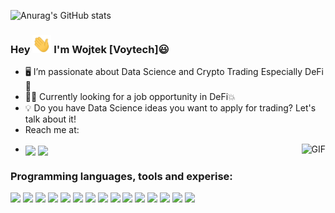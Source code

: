 ![Anurag's GitHub stats](https://github-readme-stats.vercel.app/api?username=wojtekgradzinski&show_icons=true&theme=radical) 

<h3 title="title"> Hey <img src="https://raw.githubusercontent.com/KevinPatel04/KevinPatel04/master/Hi.gif" width="30px"> I'm Wojtek [Voytech]😃</h3>

- 🖥️ I’m passionate about Data Science and Crypto Trading Especially DeFi🚀
- 👨‍🎓 Currently looking for a job opportunity in DeFi💥
- 💡 Do you have Data Science ideas you want to apply for trading? Let's talk about it!
- Reach me at:
<img align="right" alt="GIF" src="https://i.pinimg.com/originals/e4/26/70/e426702edf874b181aced1e2fa5c6cde.gif" />
<div>
   
- <a href="https://www.linkedin.com/in/wojciechgradzinski/" target = 'blank'><img align = "center" src="https://img.shields.io/badge/LinkedIn-0077B5?style=for-the-badge&logo=linkedin&logoColor=white"/></a> <a href="https://twitter.com/WojcieszekGra/" target = 'blank'><img align = "center" src="https://img.shields.io/badge/Twitter-1DA1F2?style=for-the-badge&logo=twitter&logoColor=white"/></a>
</div>

  
  
 

   <h3 title="title"> Programming languages, tools and experise:</h3>
<div>
    <img src="https://img.shields.io/badge/TensorFlow-FF6F00?style=for-the-badge&logo=TensorFlow&logoColor=white" /> <img src="https://img.shields.io/badge/scikit_learn-F7931E?style=for-the-badge&logo=scikit-learn&logoColor=white" /> <img src="https://img.shields.io/badge/Numpy-777BB4?style=for-the-badge&logo=numpy&logoColor=white" /> <img src="https://img.shields.io/badge/Pandas-2C2D72?style=for-the-badge&logo=pandas&logoColor=white" /> <img src="https://img.shields.io/badge/Git-F05032?style=for-the-badge&logo=git&logoColor=white" /> <img src="https://img.shields.io/badge/Colab-F9AB00?style=for-the-badge&logo=googlecolab&color=525252" /> <img src="https://img.shields.io/badge/OpenCV-27338e?style=for-the-badge&logo=OpenCV&logoColor=white" />  <img src="https://img.shields.io/badge/Streamlit-FF4B4B?style=for-the-badge&logo=Streamlit&logoColor=white" /> <img src="https://img.shields.io/badge/Python-3776AB?style=for-the-badge&logo=python&logoColor=white" /> <img src="https://img.shields.io/badge/PyTorch-EE4C2C?style=for-the-badge&logo=PyTorch&logoColor=white" /> <img src="https://img.shields.io/badge/Ethereum-A6A9AA?style=for-the-badge&logo=ethereum&logoColor=white" /> <img src="https://img.shields.io/badge/chainlink-375BD2?style=for-the-badge&logo=chainlink&logoColor=white" />    <img src="https://img.shields.io/badge/Bitcoin-000000?style=for-the-badge&logo=bitcoin&logoColor=white" /> <img src="https://img.shields.io/badge/Litecoin-A6A9AA?style=for-the-badge&logo=litecoin&logoColor=white" /> <img src="https://img.shields.io/badge/dash-008DE4?style=for-the-badge&logo=dash&logoColor=white" /> 
</div>

   


